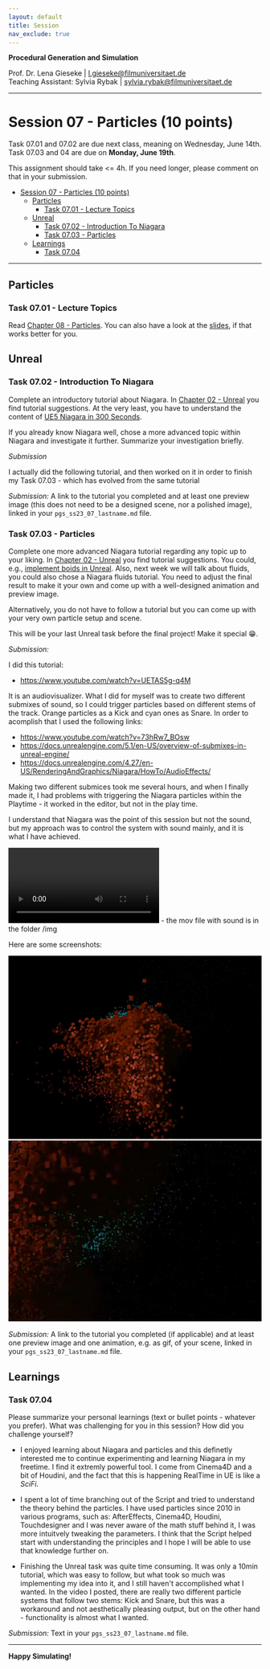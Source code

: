 ```yaml
---
layout: default
title: Session
nav_exclude: true
---
```


**Procedural Generation and Simulation**  


Prof. Dr. Lena Gieseke \| l.gieseke@filmuniversitaet.de  
Teaching Assistant: Sylvia Rybak \| sylvia.rybak@filmuniversitaet.de

---

# Session 07 - Particles (10 points)

Task 07.01 and 07.02 are due next class, meaning on Wednesday, June 14th. Task 07.03 and 04 are due on **Monday, June 19th**.

This assignment should take <= 4h. If you need longer, please comment on that in your submission.

- [Session 07 - Particles (10 points)](#session-07---particles-10-points)
  - [Particles](#particles)
    - [Task 07.01 - Lecture Topics](#task-0701---lecture-topics)
  - [Unreal](#unreal)
    - [Task 07.02 - Introduction To Niagara](#task-0702---introduction-to-niagara)
    - [Task 07.03 - Particles](#task-0703---particles)
  - [Learnings](#learnings)
    - [Task 07.04](#task-0704)


---

## Particles

### Task 07.01 - Lecture Topics

Read [Chapter 08 - Particles](../../02_scripts/pgs_ss23_08_particles_script.md). You can also have a look at the [slides](../../03_slides/pgs_ss23_07_slides.html), if that works better for you.


## Unreal

### Task 07.02 - Introduction To Niagara

Complete an introductory tutorial about Niagara. In [Chapter 02 - Unreal](../../02_scripts/pgs_ss23_02_unreal_script.md#tutorials-1) you find tutorial suggestions. At the very least, you have to understand the content of [UE5 Niagara in 300 Seconds](https://www.youtube.com/watch?v=Wxx_2ZLoKbI).

If you already know Niagara well, chose a more advanced topic within Niagara and investigate it further. Summarize your investigation briefly.

*Submission*

I actually did the following tutorial, and then worked on it in order to finish my Task 07.03 - which has evolved from the same tutorial

*Submission:* A link to the tutorial you completed and at least one preview image (this does not need to be a designed scene, nor a polished image), linked in your `pgs_ss23_07_lastname.md` file.


### Task 07.03 - Particles

Complete one more advanced Niagara tutorial regarding any topic up to your liking. In [Chapter 02 - Unreal](../../02_scripts/pgs_ss23_02_unreal_script.md#tutorials-1) you find tutorial suggestions. You could, e.g., [implement boids in Unreal](https://www.youtube.com/watch?v=9iDA6WMqEyQ). Also, next week we will talk about fluids, you could also chose a Niagara fluids tutorial. You need to adjust the final result to make it your own and come up with a well-designed animation and preview image.

Alternatively, you do not have to follow a tutorial but you can come up with your very own particle setup and scene.

This will be your last Unreal task before the final project! Make it special 😁.

*Submission:*

I did this tutorial:

* https://www.youtube.com/watch?v=UETAS5g-q4M

It is an audiovisualizer. What I did for myself was to create two different submixes of sound, so I could trigger particles based on different stems of the track.
Orange particles as a Kick and cyan ones as Snare.
 In order to acomplish that I used the following links:

* https://www.youtube.com/watch?v=73hRw7_BOsw
* https://docs.unrealengine.com/5.1/en-US/overview-of-submixes-in-unreal-engine/
* https://docs.unrealengine.com/4.27/en-US/RenderingAndGraphics/Niagara/HowTo/AudioEffects/


Making two different submices took me several hours, and when I finally made it, I had problems with triggering the Niagara particles within the Playtime  - it worked in the editor, but not in the play time.

I understand that Niagara was the point of this session but not the sound, but my approach was to control the system with sound mainly, and it is what I have achieved.

![mov_file](img/aljosa_particles.mov) - the mov file with sound is in the folder /img

Here are some screenshots:

![imgs](img/s1.png)
![imgs](img/s2.png)

*Submission:* A link to the tutorial you completed (if applicable) and at least one preview image and one animation, e.g. as gif, of your scene, linked in your `pgs_ss23_07_lastname.md` file.


## Learnings

### Task 07.04

Please summarize your personal learnings (text or bullet points - whatever you prefer). What was challenging for you in this session? How did you challenge yourself?

* I enjoyed learning about Niagara and particles and this definetly interested me to continue experimenting and learning Niagara in my freetime. I find it extremly powerful tool. I come from Cinema4D and a bit of Houdini, and the fact that this is happening RealTime in UE is like a *SciFi*.
  
* I spent a lot of time branching out of the Script and tried to understand the theory behind the particles. I have used particles since 2010 in various programs, such as: AfterEffects, Cinema4D, Houdini, Touchdesigner and I was never aware of the math stuff behind it, I was more intuitvely tweaking the parameters. I think that the Script helped start with understanding the principles and I hope I will be able to use that knowledge further on.

* Finishing the Unreal task was quite time consuming. It was only a 10min tutorial, which was easy to follow, but what took so much was implementing my idea into it, and I still haven't accomplished what I wanted. In the video I posted, there are really two different particle systems that follow two stems: Kick and Snare, but this was a workaround and not aesthetically pleasing output, but on the other hand - functionality is almost what I wanted.

*Submission:* Text in your `pgs_ss23_07_lastname.md` file.

---

**Happy Simulating!**
